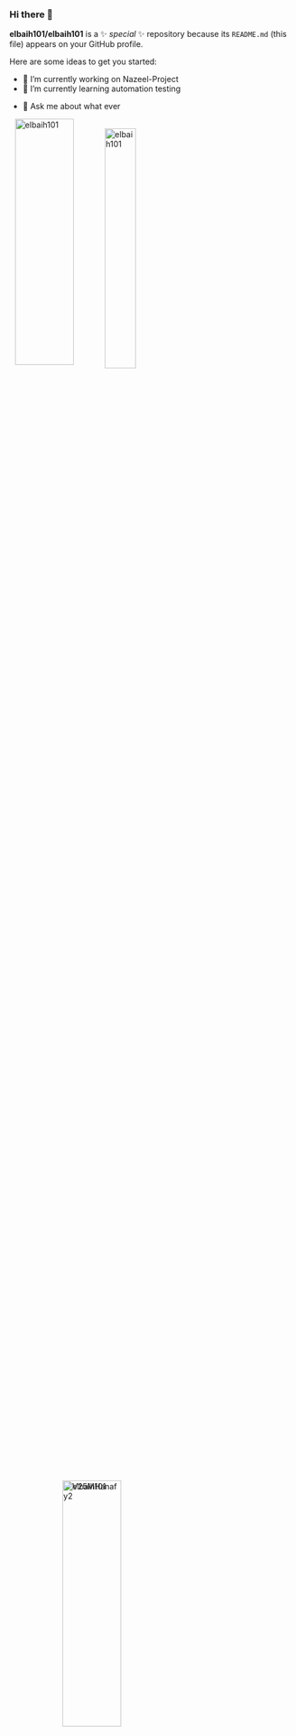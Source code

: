### Hi there 👋


**elbaih101/elbaih101** is a ✨ _special_ ✨ repository because its `README.md` (this file) appears on your GitHub profile.

Here are some ideas to get you started:

- 🔭 I’m currently working on Nazeel-Project
- 🌱 I’m currently learning automation testing
<!--- 👯 I’m looking to collaborate on ...-->
<!-- - 🤔 I’m looking for help with ... -->
- 💬 Ask me about what ever
<!-- - 📫 How to reach me: ...
- 😄 Pronouns: ...
- ⚡ Fun fact: ...-->

<p><img style="display: block; 
              position:absolute;
           margin-left: 1%;
           margin-right: auto;
           width: 33%;" src="https://github-readme-stats.vercel.app/api/top-langs?username=elbaih101&show_icons=true&locale=en&layout=compact" alt="elbaih101" /></p>

<p><img style="display: block; 
     position: absolute;
          bottom: 0;
          left: 0;
          right: 0;
           margin-left: auto;
           margin-right: auto;
           width: 33%;" src="https://github-readme-streak-stats.herokuapp.com/?user=elbaih101&" alt="elbaih101" /></p>
           <p><img style="display: block; 
     position: absolute;
          bottom: 0;
          left: 0;
          right: 0;
           margin-left: auto;
           margin-right: auto;
           width: 33%;" src="https://github-readme-streak-stats.herokuapp.com/?user=elbaih101&" alt="V25MHanafy2" /></p>
<p>&nbsp;<img style="display: block; 
           margin-left: auto;
           margin-right: auto;
           width: 33%;" src="https://github-readme-stats.vercel.app/api?username=elbaih101&show_icons=true&locale=en" alt="elbaih101" /></p>
